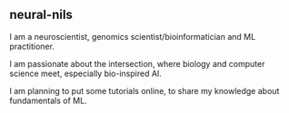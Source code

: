 ## neural-nils

I am a neuroscientist, genomics scientist/bioinformatician and ML practitioner.

I am passionate about the intersection, where biology and computer science meet, especially bio-inspired AI.

I am planning to put some tutorials online, to share my knowledge about fundamentals of ML.


<!---
neural-nils/neural-nils is a ✨ special ✨ repository because its `README.md` (this file) appears on your GitHub profile.
You can click the Preview link to take a look at your changes.
--->
